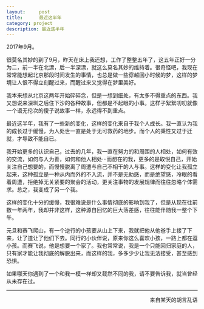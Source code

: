 ```yaml
---
layout:     post
title:      最近这半年
category: project
description: 最近这半年
---
```


2017年9月。

很莫名其妙的到了9月，昨天在床上我还想，工作了整整五年了，这五年正好一分为二，前一半在北漂，后一半深漂，就这么莫名其妙的维持着。很奇怪吧，我现在常常能想起北京那段时间发生的事情，也总是做一些穿越回小时候的梦，这样的梦境让人恨不得立刻醒过来，而醒过来又觉得在梦里美好。

我本来想从北京这两年开始碎碎念，但是一想到细处，有太多不得重点的东西。我又想说来深圳之后住下沙的各种故事，但都是不起眼的小事。这样子絮絮叨叨就像一个语无伦次的傻子说故事一样，永远得不到重点。

最近这半年，我有了一些新的变化，这样的变化来自于我个人成长。我一直认为我的成长过于缓慢，为人处世一直是处于无可救药的地步。而个人的秉性又过于迁就，才导致不能自已。

我开始更多的认识自己，过去的几年，我一直在努力的和周围的人相处，如何有效的交流，如何与人为善，如何和他人相处···而想在的我，更多的是取悦自己，开始关注自己想要的，而慢慢脱离了周遭与自己不相干的人与事。这样的变化让我孤立起来，这种孤立是一种从内而外的不入流，并不是无助感，而是绝望感，冷眼的看着周遭，拒绝掉无关紧要的聚会的活动，更关注事物的发展规律而往往忽略个体需求。总之，我变成了另一个我。

这样的变化十分的缓慢，我很难说是什么事情彻底的影响到我了，但是从现在往前数一年两年，我却并非这样，这种源自回忆的巨大落差感，往往能伴随我一整个下午。

元旦和赛飞爬山，有一个逆行的小孩要从山上下来，我就把他从他爸手上接了下来，让了道让了他们下去。同行的小伙伴说，原来你这么喜欢小孩，一路上都在逗小孩。而赛飞说，他是想要一个家了。我也常常说，我是一个只能回归家庭的人，只有家才能让我彻底的解脱出来，而这样的我，多多少少让我无法接受，甚至感到恐惧。

如果哪天你遇到了一个和我一模一样却又截然不同的我，请不要告诉我，就当曾经从未存在过。

-----

<div align = right>来自某天的胡言乱语</div>

